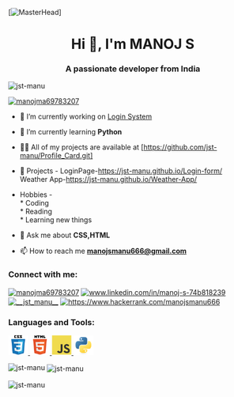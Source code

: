 [![MasterHead](https://camo.githubusercontent.com/fa73289736064aba480d0708da37d7aa183a8c3e2bcc2f58c54285a3bbbeecc1/68747470733a2f2f7777772e61616c7068612e6e65742f77702d636f6e74656e742f75706c6f6164732f323032302f31322f66756c6c2d737461636b2d646576656c6f706d656e742e676966)]
 
<h1 align="center">Hi 👋, I'm MANOJ S</h1>
<h3 align="center">A passionate developer from India</h3>


<p align="left"> <img src="https://komarev.com/ghpvc/?username=jst-manu&label=Profile%20views&color=0e75b6&style=flat" alt="jst-manu" /> </p>

<p align="left"> <a href="https://twitter.com/manojma69783207" target="blank"><img src="https://img.shields.io/twitter/follow/manojma69783207?logo=twitter&style=for-the-badge" alt="manojma69783207" /></a> </p>

- 🔭 I’m currently working on [Login System](https://jst-manu.github.io/Login-form/)

- 🌱 I’m currently learning **Python**

- 👨‍💻 All of my projects are available at [https://github.com/jst-manu/Profile_Card.git]
- 👨‍ Projects -
                LoginPage-https://jst-manu.github.io/Login-form/<br>
                Weather App-https://jst-manu.github.io/Weather-App/
- Hobbies - <br>* Coding <br>* Reading <br>* Learning new things

- 💬 Ask me about **CSS,HTML**

- 📫 How to reach me **manojsmanu666@gmail.com**

<h3 align="left">Connect with me:</h3>
<p align="left">
<a href="https://twitter.com/manojma69783207" target="blank"><img align="center" src="https://raw.githubusercontent.com/rahuldkjain/github-profile-readme-generator/master/src/images/icons/Social/twitter.svg" alt="manojma69783207" height="30" width="40" /></a>
<a href="https://www.linkedin.com/in/manoj-s-74b818239/" target="blank"><img align="center" src="https://raw.githubusercontent.com/rahuldkjain/github-profile-readme-generator/master/src/images/icons/Social/linked-in-alt.svg" alt="www.linkedin.com/in/manoj-s-74b818239" height="30" width="40" /></a>
<a href="https://instagram.com/__jst_manu__" target="blank"><img align="center" src="https://raw.githubusercontent.com/rahuldkjain/github-profile-readme-generator/master/src/images/icons/Social/instagram.svg" alt="__jst_manu__" height="30" width="40" /></a>
<a href="https://www.hackerrank.com/manojsmanu666" target="blank"><img align="center" src="https://raw.githubusercontent.com/rahuldkjain/github-profile-readme-generator/master/src/images/icons/Social/hackerrank.svg" alt="https://www.hackerrank.com/manojsmanu666" height="30" width="40" /></a>
</p>

<h3 align="left">Languages and Tools:</h3>
<p align="left"> <a href="https://www.w3schools.com/css/" target="_blank" rel="noreferrer"> <img src="https://raw.githubusercontent.com/devicons/devicon/master/icons/css3/css3-original-wordmark.svg" alt="css3" width="40" height="40"/> </a> <a href="https://www.w3.org/html/" target="_blank" rel="noreferrer"> <img src="https://raw.githubusercontent.com/devicons/devicon/master/icons/html5/html5-original-wordmark.svg" alt="html5" width="40" height="40"/> </a> <a href="https://developer.mozilla.org/en-US/docs/Web/JavaScript" target="_blank" rel="noreferrer"> <img src="https://raw.githubusercontent.com/devicons/devicon/master/icons/javascript/javascript-original.svg" alt="javascript" width="40" height="40"/> </a> <a href="https://www.python.org" target="_blank" rel="noreferrer"> <img src="https://raw.githubusercontent.com/devicons/devicon/master/icons/python/python-original.svg" alt="python" width="40" height="40"/> </a> </p>

<p><img align="left" src="https://github-readme-stats.vercel.app/api/top-langs?username=jst-manu&show_icons=true&locale=en&layout=compact" alt="jst-manu" /></p>

<p>&nbsp;<img align="center" src="https://github-readme-stats.vercel.app/api?username=jst-manu&show_icons=true&locale=en" alt="jst-manu" /></p>

<p><img align="center" src="https://github-readme-streak-stats.herokuapp.com/?user=jst-manu&" alt="jst-manu" /></p>
 
